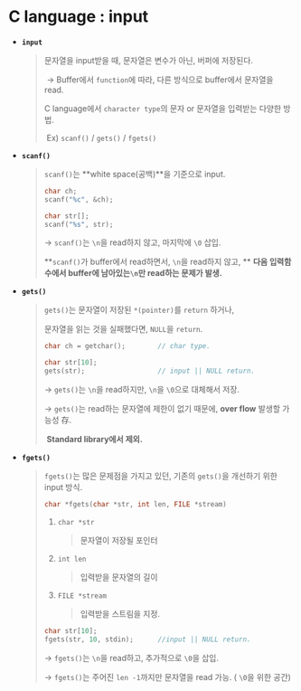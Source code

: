 # C language : input

* **`input`**

  >  문자열을 input받을 때, 문자열은 변수가 아닌, 버퍼에 저장된다.
  >
  > ​	→ Buffer에서 `function`에 따라, 다른 방식으로 buffer에서 문자열을 read.
  >
  > C language에서 `character type`의 문자 or 문자열을 입력받는 다양한 방법.
  >
  > ​	Ex) `scanf()` / `gets()` / `fgets()` 



* **`scanf()`**

  > `scanf()`는 **white space(공백)**을 기준으로 input.
  >
  > ```c++
  > char ch;
  > scanf("%c", &ch);
  > 
  > char str[];
  > scanf("%s", str);
  > ```
  >
  > → `scanf()`는 `\n`을 read하지 않고, 마지막에 `\0` 삽입.
  >
  > **`scanf()`가 buffer에서 read하면서, `\n`을 read하지 않고, **
  > **다음 입력함수에서 buffer에 남아있는`\n`만 read하는 문제가 발생.**

  

* **`gets()`**

  > `gets()`는 문자열이 저장된 `*(pointer)`를 `return` 하거나,
  >
  > 문자열을 읽는 것을 실패했다면, `NULL`을 `return`.
  >
  > ```c++
  > char ch = getchar();		// char type.
  > 
  > char str[10];
  > gets(str);					// input || NULL return.
  > ```
  >
  > → `gets()`는 `\n`을 read하지만, `\n`을 `\0`으로 대체해서 저장.
  >
  > → `gets()`는 read하는 문자열에 제한이 없기 때문에, **over flow** 발생할 가능성 存.
  >
  > ​											**Standard library에서 제외.**



* **`fgets()`**

  > `fgets()`는 많은 문제점을 가지고 있던, 기존의 `gets()`을 개선하기 위한 input 방식.
  >
  > ```c++
  > char *fgets(char *str, int len, FILE *stream)
  > ```
  >
  > 1. `char *str`
  >
  >    > 문자열이 저장될 포인터 
  >
  > 2. `int len`
  >
  >    > 입력받을 문자열의 길이
  >
  > 3. `FILE *stream`
  >
  >    > 입력받을 스트림을 지정. 
  >
  > 
  >
  > ```c++
  > char str[10];
  > fgets(str, 10, stdin);		//input || NULL return.
  > ```
  >
  > → `fgets()`는 `\n`을 read하고, 추가적으로 `\0`을 삽입.
  >
  > → `fgets()`는 주어진 `len -1`까지만 문자열을 read 가능.	( `\0`을 위한 공간)

